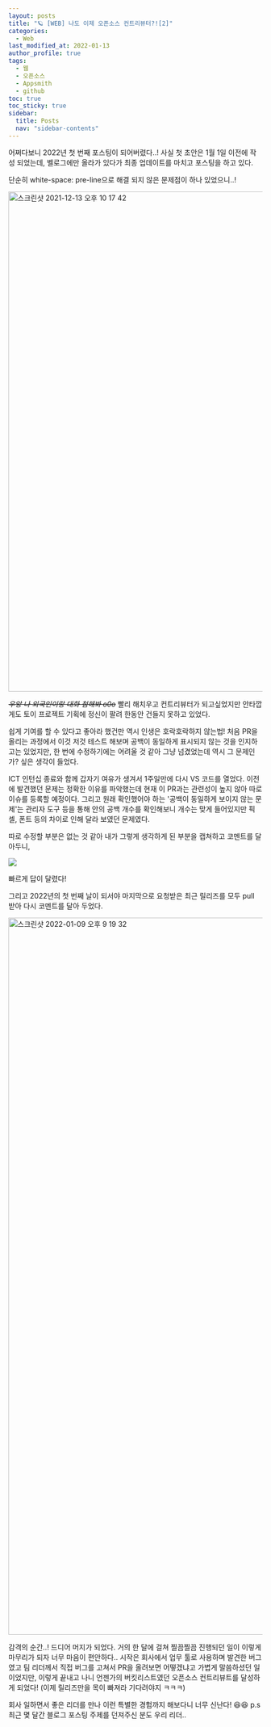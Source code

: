 ```yaml
---
layout: posts
title: "🪐 [WEB] 나도 이제 오픈소스 컨트리뷰터?![2]"
categories:
  - Web
last_modified_at: 2022-01-13
author_profile: true
tags:
  - 웹
  - 오픈소스
  - Appsmith
  - github
toc: true
toc_sticky: true
sidebar:
  title: Posts
  nav: "sidebar-contents"
---
```


어쩌다보니 2022년 첫 번째 포스팅이 되어버렸다..! 사실 첫 초안은 1월 1일 이전에 작성 되었는데, 벨로그에만 올라가 있다가 최종 업데이트를 마치고 포스팅을 하고 있다.


단순히 white-space: pre-line으로 해결 되지 않은 문제점이 하나 있었으니..!

<img width="991" alt="스크린샷 2021-12-13 오후 10 17 42" src="https://user-images.githubusercontent.com/48341341/147334115-4a2b35c3-4254-4a9b-8f12-ec62a90a081e.png">

~~_우앙 나 외국인이랑 대화 첨해봐 o0o_~~
빨리 해치우고 컨트리뷰터가 되고싶었지만 안타깝게도 토이 프로젝트 기획에 정신이 팔려 한동안 건들지 못하고 있었다.

쉽게 기여를 할 수 있다고 좋아라 했건만 역시 인생은 호락호락하지 않는법! 처음 PR을 올리는 과정에서 이것 저것 테스트 해보며 공백이 동일하게 표시되지 않는 것을 인지하고는 있었지만, 한 번에 수정하기에는 어려울 것 같아 그냥 넘겼었는데 역시 그 문제인가? 싶은 생각이 들었다.

ICT 인턴십 종료와 함께 갑자기 여유가 생겨서 1주일만에 다시 VS 코드를 열었다. 이전에 발견했던 문제는 정확한 이유를 파악했는데 현재 이 PR과는 관련성이 높지 않아 따로 이슈를 등록할 예정이다. 그리고 원래 확인했어야 하는 '공백이 동일하게 보이지 않는 문제'는 관리자 도구 등을 통해 안의 공백 개수를 확인해보니 개수는 맞게 들어있지만 픽셀, 폰트 등의 차이로 인해 달라 보였던 문제였다.

따로 수정할 부분은 없는 것 같아 내가 그렇게 생각하게 된 부분을 캡쳐하고 코멘트를 달아두니,


![](https://images.velog.io/images/ray_/post/aa3e8fec-3d67-4979-b91c-b235ec4fbc0a/%E1%84%89%E1%85%B3%E1%84%8F%E1%85%B3%E1%84%85%E1%85%B5%E1%86%AB%E1%84%89%E1%85%A3%E1%86%BA%202022-01-01%20%E1%84%8B%E1%85%A9%E1%84%92%E1%85%AE%209.12.29.png)

빠르게 답이 달렸다!

그리고 2022년의 첫 번째 날이 되서야 마지막으로 요청받은 최근 릴리즈를 모두 pull 받아 다시 코멘트를 달아 두었다.

<img width="1421" alt="스크린샷 2022-01-09 오후 9 19 32" src="https://user-images.githubusercontent.com/48341341/148681971-6e388213-d934-4e2f-9540-9d98bd881f68.png">

감격의 순간..! 드디어 머지가 되었다. 거의 한 달에 걸쳐 찔끔찔끔 진행되던 일이 이렇게 마무리가 되자 너무 마음이 편안하다.. 시작은 회사에서 업무 툴로 사용하며 발견한 버그였고 팀 리더께서 직접 버그를 고쳐서 PR을 올려보면 어떻겠냐고 가볍게 말씀하셨던 일이었지만, 이렇게 끝내고 나니 언젠가의 버킷리스트였던 오픈소스 컨트리뷰트를 달성하게 되었다! (이제 릴리즈만을 목이 빠져라 기다려야지 ㅋㅋㅋ) 

회사 일하면서 좋은 리더를 만나 이런 특별한 경험까지 해보다니 너무 신난다! 😆😆 
p.s 최근 몇 달간 블로그 포스팅 주제를 던져주신 분도 우리 리더.. 

